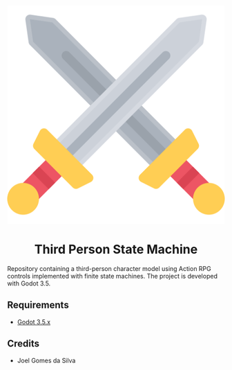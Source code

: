 <p align="center">
  <img max-height="300" alt="Third Person State Machine" src="icon.svg">
</p>
<h1 align="center">Third Person State Machine</h1>

Repository containing a third-person character model using
Action RPG controls implemented with finite state machines.
The project is developed with Godot 3.5.

## Requirements
- [Godot 3.5.x](https://godotengine.org/download/3.x/)

## Credits
- Joel Gomes da Silva

